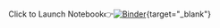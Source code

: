 Click to Launch Notebook👉[![Binder](https://mybinder.org/badge_logo.svg)](https://mybinder.org/v2/gh/aryanNaik123/first-steps-with-python/HEAD){target="_blank"}
